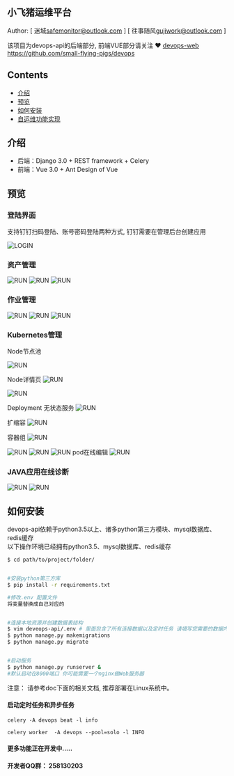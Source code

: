 ## 小飞猪运维平台

Author: [ 迷城<safemonitor@outlook.com> ] [ 往事随风<gujiwork@outlook.com> ]</br>

该项目为devops-api的后端部分, 前端VUE部分请关注 :heart: [devops-web](https://github.com/small-flying-pigs/devops)
https://github.com/small-flying-pigs/devops




## Contents
* [介绍](#introduce)
* [预览](#looklike)
* [如何安装](#howtoinstall)
* [自运维功能实现](#whatcando)

## <a name="introduce"> 介绍 </a>
- 后端：Django 3.0 + REST framework + Celery
- 前端：Vue 3.0 + Ant Design of Vue



## <a name="looklike"> 预览 </a>
### 登陆界面
支持钉钉扫码登陆、账号密码登陆两种方式, 钉钉需要在管理后台创建应用

![LOGIN](img/login.png)</br>

### 资产管理
![RUN](img/server2.png)
![RUN](img/server.png)
![RUN](img/server_ssh.png)

### 作业管理
![RUN](img/job.png)
![RUN](img/job2.png)
![RUN](img/send_file.png)


### Kubernetes管理

Node节点池

![RUN](img/node.png)

Node详情页
![RUN](img/node_detail1.png)

![RUN](img/k8s_detail2.png)

Deployment 无状态服务
![RUN](img/workload.png)

扩缩容
![RUN](img/scale.png)

容器组
![RUN](img/container.png)

![RUN](img/container2.png)
![RUN](img/container_logs.png)
![RUN](img/container_ssh.png)
pod在线编辑
![RUN](img/yaml_edit.png)

### JAVA应用在线诊断
![RUN](img/app.png)
![RUN](img/method.png)

## <a name="howtoinstall"> 如何安装 </a>
devops-api依赖于python3.5以上、诸多python第三方模块、mysql数据库、redis缓存</br>
以下操作环境已经拥有python3.5、mysql数据库、redis缓存
```bash
$ cd path/to/project/folder/


#安装python第三方库
$ pip install -r requirements.txt

#修改.env 配置文件
将变量替换成自己对应的


#连接本地资源并创建数据表结构
$ vim deveops-api/.env # 里面包含了所有连接数据以及定时任务 请填写您需要的数据内容
$ python manage.py makemigrations
$ python manage.py migrate


#启动服务
$ python manage.py runserver &
#默认启动在8000端口 你可能需要一个nginx做Web服务器

```
注意： 请参考doc下面的相关文档, 推荐部署在Linux系统中。

#### 启动定时任务和异步任务
```
celery -A devops beat -l info

celery worker  -A devops --pool=solo -l INFO
```
#### 更多功能正在开发中.....

#### 开发者QQ群： 258130203
